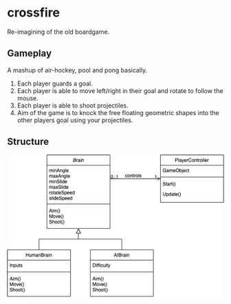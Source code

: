 # crossfire
Re-imagining of the old boardgame.

## Gameplay
A mashup of air-hockey, pool and pong basically.
1. Each player guards a goal.
2. Each player is able to move left/right in their goal and rotate to follow the mouse.
3. Each player is able to shoot projectiles.
4. Aim of the game is to knock the free floating geometric shapes into the other players goal using your projectiles.

## Structure
![Image of UML](https://github.com/adamwickenden/crossfire/blob/master/CrossfireUML.jpg?raw=true)
